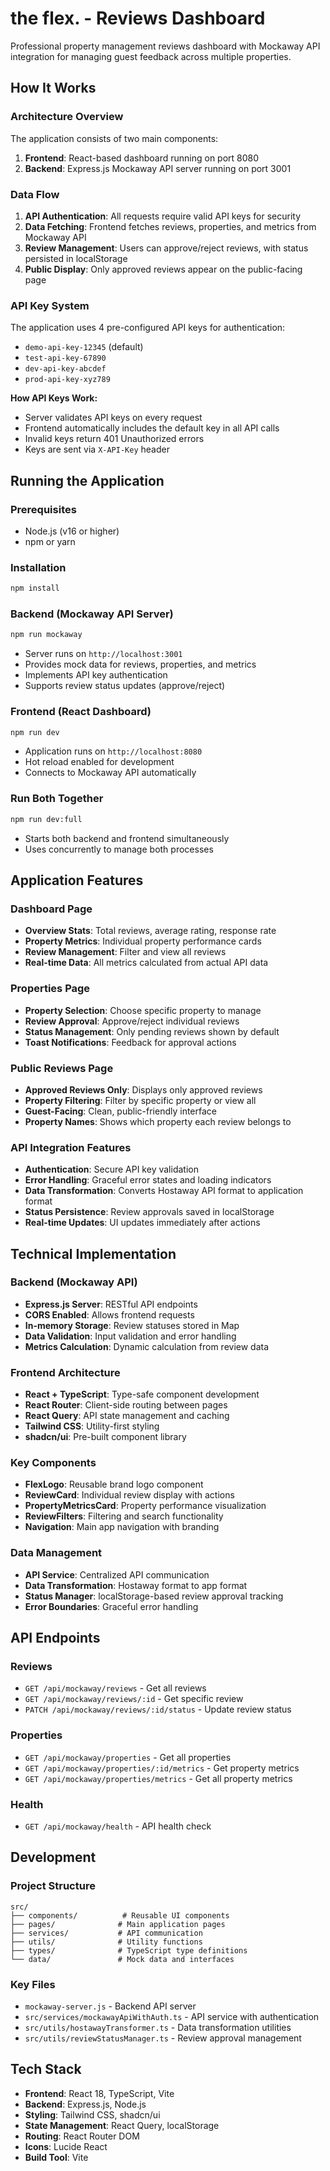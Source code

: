 # the flex. - Reviews Dashboard

Professional property management reviews dashboard with Mockaway API integration for managing guest feedback across multiple properties.

## How It Works

### Architecture Overview
The application consists of two main components:
1. **Frontend**: React-based dashboard running on port 8080
2. **Backend**: Express.js Mockaway API server running on port 3001

### Data Flow
1. **API Authentication**: All requests require valid API keys for security
2. **Data Fetching**: Frontend fetches reviews, properties, and metrics from Mockaway API
3. **Review Management**: Users can approve/reject reviews, with status persisted in localStorage
4. **Public Display**: Only approved reviews appear on the public-facing page

### API Key System
The application uses 4 pre-configured API keys for authentication:
- `demo-api-key-12345` (default)
- `test-api-key-67890` 
- `dev-api-key-abcdef`
- `prod-api-key-xyz789`

**How API Keys Work:**
- Server validates API keys on every request
- Frontend automatically includes the default key in all API calls
- Invalid keys return 401 Unauthorized errors
- Keys are sent via `X-API-Key` header

## Running the Application

### Prerequisites
- Node.js (v16 or higher)
- npm or yarn

### Installation
```bash
npm install
```

### Backend (Mockaway API Server)
```bash
npm run mockaway
```
- Server runs on `http://localhost:3001`
- Provides mock data for reviews, properties, and metrics
- Implements API key authentication
- Supports review status updates (approve/reject)

### Frontend (React Dashboard)
```bash
npm run dev
```
- Application runs on `http://localhost:8080`
- Hot reload enabled for development
- Connects to Mockaway API automatically

### Run Both Together
```bash
npm run dev:full
```
- Starts both backend and frontend simultaneously
- Uses concurrently to manage both processes

## Application Features

### Dashboard Page
- **Overview Stats**: Total reviews, average rating, response rate
- **Property Metrics**: Individual property performance cards
- **Review Management**: Filter and view all reviews
- **Real-time Data**: All metrics calculated from actual API data

### Properties Page
- **Property Selection**: Choose specific property to manage
- **Review Approval**: Approve/reject individual reviews
- **Status Management**: Only pending reviews shown by default
- **Toast Notifications**: Feedback for approval actions

### Public Reviews Page
- **Approved Reviews Only**: Displays only approved reviews
- **Property Filtering**: Filter by specific property or view all
- **Guest-Facing**: Clean, public-friendly interface
- **Property Names**: Shows which property each review belongs to

### API Integration Features
- **Authentication**: Secure API key validation
- **Error Handling**: Graceful error states and loading indicators
- **Data Transformation**: Converts Hostaway API format to application format
- **Status Persistence**: Review approvals saved in localStorage
- **Real-time Updates**: UI updates immediately after actions

## Technical Implementation

### Backend (Mockaway API)
- **Express.js Server**: RESTful API endpoints
- **CORS Enabled**: Allows frontend requests
- **In-memory Storage**: Review statuses stored in Map
- **Data Validation**: Input validation and error handling
- **Metrics Calculation**: Dynamic calculation from review data

### Frontend Architecture
- **React + TypeScript**: Type-safe component development
- **React Router**: Client-side routing between pages
- **React Query**: API state management and caching
- **Tailwind CSS**: Utility-first styling
- **shadcn/ui**: Pre-built component library

### Key Components
- **FlexLogo**: Reusable brand logo component
- **ReviewCard**: Individual review display with actions
- **PropertyMetricsCard**: Property performance visualization
- **ReviewFilters**: Filtering and search functionality
- **Navigation**: Main app navigation with branding

### Data Management
- **API Service**: Centralized API communication
- **Data Transformation**: Hostaway format to app format
- **Status Manager**: localStorage-based review approval tracking
- **Error Boundaries**: Graceful error handling

## API Endpoints

### Reviews
- `GET /api/mockaway/reviews` - Get all reviews
- `GET /api/mockaway/reviews/:id` - Get specific review
- `PATCH /api/mockaway/reviews/:id/status` - Update review status

### Properties
- `GET /api/mockaway/properties` - Get all properties
- `GET /api/mockaway/properties/:id/metrics` - Get property metrics
- `GET /api/mockaway/properties/metrics` - Get all property metrics

### Health
- `GET /api/mockaway/health` - API health check

## Development

### Project Structure
```
src/
├── components/          # Reusable UI components
├── pages/              # Main application pages
├── services/           # API communication
├── utils/              # Utility functions
├── types/              # TypeScript type definitions
└── data/               # Mock data and interfaces
```

### Key Files
- `mockaway-server.js` - Backend API server
- `src/services/mockawayApiWithAuth.ts` - API service with authentication
- `src/utils/hostawayTransformer.ts` - Data transformation utilities
- `src/utils/reviewStatusManager.ts` - Review approval management

## Tech Stack

- **Frontend**: React 18, TypeScript, Vite
- **Backend**: Express.js, Node.js
- **Styling**: Tailwind CSS, shadcn/ui
- **State Management**: React Query, localStorage
- **Routing**: React Router DOM
- **Icons**: Lucide React
- **Build Tool**: Vite
